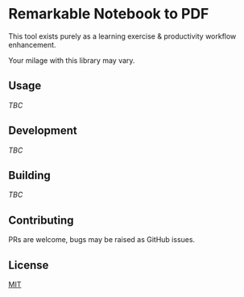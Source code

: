 [![<remarkable-notebooks-to-pdf>](https://circleci.com/gh/antonyoneill/remarkable-notebooks-to-pdf.svg?style=svg)](https://app.circleci.com/pipelines/github/antonyoneill/remarkable-notebooks-to-pdf)

# Remarkable Notebook to PDF

This tool exists purely as a learning exercise & productivity workflow enhancement.

Your milage with this library may vary.

## Usage

_TBC_

## Development

_TBC_

## Building

_TBC_

## Contributing

PRs are welcome, bugs may be raised as GitHub issues.

## License

[MIT](./LICENSE)
